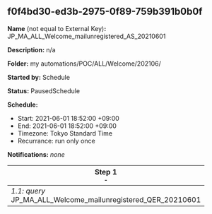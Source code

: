 ## f0f4bd30-ed3b-2975-0f89-759b391b0b0f

**Name** (not equal to External Key)**:** JP_MA_ALL_Welcome_mailunregistered_AS_20210601

**Description:** n/a

**Folder:** my automations/POC/ALL/Welcome/202106/

**Started by:** Schedule

**Status:** PausedSchedule

**Schedule:**

* Start: 2021-06-01 18:52:00 +09:00
* End: 2021-06-01 18:52:00 +09:00
* Timezone: Tokyo Standard Time
* Recurrance: run only once

**Notifications:** _none_


| Step 1<br>_<small>-</small>_ |
| --- |
| _1.1: query_<br>JP_MA_ALL_Welcome_mailunregistered_QER_20210601 |
